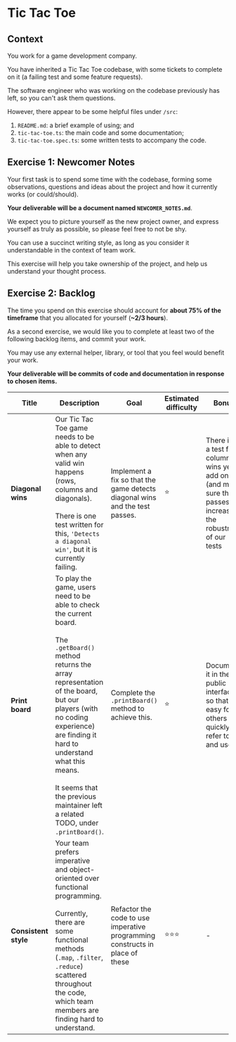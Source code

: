 # Tic Tac Toe

## Context

You work for a game development company.

You have inherited a Tic Tac Toe codebase, with some tickets to complete on it (a failing test and some feature requests).

The software engineer who was working on the codebase previously has left, so you can't ask them questions.

However, there appear to be some helpful files under `/src`:
1. `README.md`: a brief example of using; and
2. `tic-tac-toe.ts`: the main code and some documentation;
3. `tic-tac-toe.spec.ts`: some written tests to accompany the code.

## Exercise 1: Newcomer Notes

Your first task is to spend some time with the codebase, forming some observations, questions and ideas about the project and how it currently works (or could/should).

**Your deliverable will be a document named `NEWCOMER_NOTES.md`**.

We expect you to picture yourself as the new project owner, and express yourself as truly as possible, so please feel free to not be shy.

You can use a succinct writing style, as long as you consider it understandable in the context of team work.

This exercise will help you take ownership of the project, and help us understand your thought process.

## Exercise 2: Backlog

The time you spend on this exercise should account for **about 75% of the timeframe** that you allocated for yourself (**~2/3 hours**).

As a second exercise, we would like you to complete at least two of the following backlog items, and commit your work.

You may use any external helper, library, or tool that you feel would benefit your work.

**Your deliverable will be commits of code and documentation in response to chosen items.**

Title | Description | Goal | Estimated difficulty | Bonus
--- | --- | --- | --- | ---
**Diagonal wins** | Our Tic Tac Toe game needs to be able to detect when any valid win happens (rows, columns and diagonals). <br /><br /> There is one test written for this, `'Detects a diagonal win'`, but it is currently failing. | Implement a fix so that the game detects diagonal wins and the test passes. | ⭐️ | There isn't a test for column wins yet - add one (and make sure that it passes) to increase the robustness of our tests
**Print board** | To play the game, users need to be able to check the current board. <br /><br /> The `.getBoard()` method returns the array representation of the board, but our players (with no coding experience) are finding it hard to understand what this means. <br /><br /> It seems that the previous maintainer left a related TODO, under `.printBoard()`. | Complete the `.printBoard()` method to achieve this. | ⭐️ | Document it in the public interface so that it's easy for others to quickly refer to and use
**Consistent style** | Your team prefers imperative and object-oriented over functional programming. <br /><br /> Currently, there are some functional methods (`.map`, `.filter`, `.reduce`) scattered throughout the code, which team members are finding hard to understand. | Refactor the code to use imperative programming constructs in place of these | ⭐️⭐️⭐️ | -

